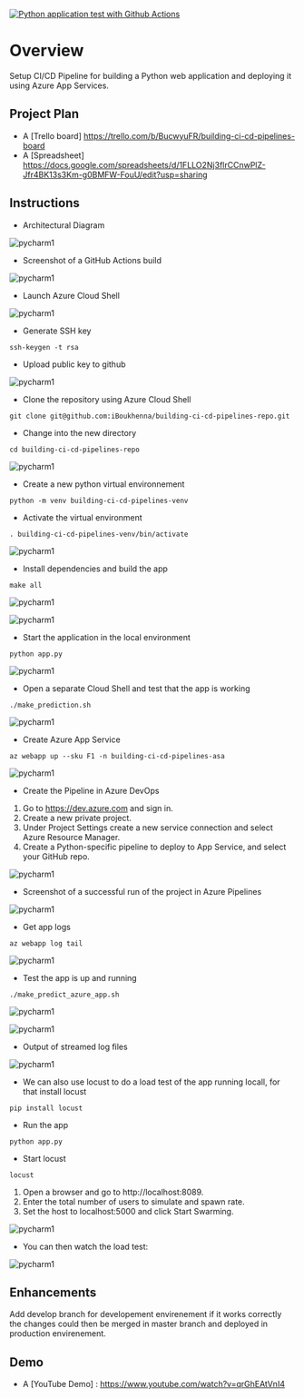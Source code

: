 [![Python application test with Github Actions](https://github.com/iBoukhenna/building-ci-cd-pipelines-repo/actions/workflows/main.yml/badge.svg)](https://github.com/iBoukhenna/building-ci-cd-pipelines-repo/actions/workflows/main.yml)

# Overview

Setup CI/CD Pipeline for building a Python web application and deploying it using Azure App Services.


## Project Plan

* A [Trello board] https://trello.com/b/BucwyuFR/building-ci-cd-pipelines-board
* A [Spreadsheet] https://docs.google.com/spreadsheets/d/1FLLO2Nj3flrCCnwPlZ-Jfr4BK13s3Km-g0BMFW-FouU/edit?usp=sharing


## Instructions

* Architectural Diagram

![pycharm1](imgs/building-ci-cd-pipelines-architecture.svg)

* Screenshot of a GitHub Actions build

![pycharm1](imgs/working-github-actions-build.PNG)

* Launch Azure Cloud Shell

![pycharm1](imgs/launch-azure-cloud-shell.PNG)

* Generate SSH key

```
ssh-keygen -t rsa
```

* Upload public key to github

![pycharm1](imgs/github-add-sshkey.PNG)

* Clone the repository using Azure Cloud Shell

```
git clone git@github.com:iBoukhenna/building-ci-cd-pipelines-repo.git
```

* Change into the new directory

```
cd building-ci-cd-pipelines-repo
```

![pycharm1](imgs/project-cloned-into-azure-cloud-shell.PNG)

* Create a new python virtual environnement

```
python -m venv building-ci-cd-pipelines-venv
```

* Activate the virtual environment

```
. building-ci-cd-pipelines-venv/bin/activate
```

![pycharm1](imgs/create-venv.PNG)

* Install dependencies and build the app

```
make all
```

![pycharm1](imgs/make-all-b.PNG)

![pycharm1](imgs/make-all-e.PNG)

* Start the application in the local environment

```
python app.py
```

![pycharm1](imgs/local-run-app.PNG)

* Open a separate Cloud Shell and test that the app is working

```
./make_prediction.sh
```

![pycharm1](imgs/local-prediction.PNG)

* Create Azure App Service

```
az webapp up --sku F1 -n building-ci-cd-pipelines-asa
```

![pycharm1](imgs/azure-app-service.PNG)

* Create the Pipeline in Azure DevOps

1. Go to https://dev.azure.com and sign in.
2. Create a new private project.
3. Under Project Settings create a new service connection and select Azure Resource Manager.
4. Create a Python-specific pipeline to deploy to App Service, and select your GitHub repo.

![pycharm1](imgs/azure-devops-pipelines.PNG)

* Screenshot of a successful run of the project in Azure Pipelines

![pycharm1](imgs/successful-run-project-azure-pipelines.PNG)

* Get app logs

```
az webapp log tail
```

![pycharm1](imgs/log-b.PNG)

* Test the app is up and running

```
./make_predict_azure_app.sh
```

![pycharm1](imgs/azure-prediction.PNG)


![pycharm1](imgs/running-on-aas.PNG)

* Output of streamed log files

![pycharm1](imgs/log-a.PNG)

* We can also use locust to do a load test of the app running locall, for that install locust

```
pip install locust
```

* Run the app

```
python app.py
```

* Start locust

```
locust
```

1. Open a browser and go to http://localhost:8089.
2. Enter the total number of users to simulate and spawn rate.
3. Set the host to localhost:5000 and click Start Swarming.

![pycharm1](imgs/run-locust.PNG)

* You can then watch the load test:

![pycharm1](imgs/result-locust.PNG)

## Enhancements

Add develop branch for developement envirenement if it works correctly the changes could then be merged in master branch and deployed in production envirenement.

## Demo

* A [YouTube Demo] : https://www.youtube.com/watch?v=qrGhEAtVnI4
